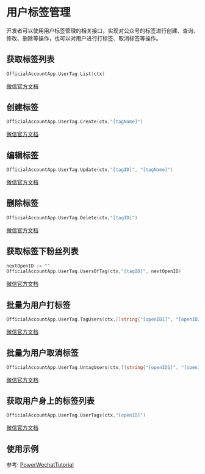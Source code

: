 # 用户标签管理

开发者可以使用用户标签管理的相关接口，实现对公众号的标签进行创建、查询、修改、删除等操作，也可以对用户进行打标签、取消标签等操作。


## 获取标签列表

``` go
OfficialAccountApp.UserTag.List(ctx)
``` 
[微信官方文档](https://developers.weixin.qq.com/doc/offiaccount/User_Management/User_Tag_Management.html)
## 创建标签

``` go
OfficialAccountApp.UserTag.Create(ctx,"[tagName]")
``` 
[微信官方文档](https://developers.weixin.qq.com/doc/offiaccount/User_Management/User_Tag_Management.html)

## 编辑标签

``` go
OfficialAccountApp.UserTag.Update(ctx,"[tagID]", "[tagName]")
``` 
[微信官方文档](https://developers.weixin.qq.com/doc/offiaccount/User_Management/User_Tag_Management.html)

## 删除标签

``` go
OfficialAccountApp.UserTag.Delete(ctx,"[tagID]")
``` 
[微信官方文档](https://developers.weixin.qq.com/doc/offiaccount/User_Management/User_Tag_Management.html)

## 获取标签下粉丝列表

``` go
nextOpenID := ""
OfficialAccountApp.UserTag.UsersOfTag(ctx,"[tagID]", nextOpenID)
``` 
[微信官方文档](https://developers.weixin.qq.com/doc/offiaccount/User_Management/User_Tag_Management.html)

## 批量为用户打标签

``` go
OfficialAccountApp.UserTag.TagUsers(ctx,[]string{"[openID1]", "[openID2]"}, "[tagID]")
``` 

[微信官方文档](https://developers.weixin.qq.com/doc/offiaccount/User_Management/User_Tag_Management.html)

## 批量为用户取消标签

``` go
OfficialAccountApp.UserTag.UntagUsers(ctx,[]string{"[openID1]", "[openID2]"}, "[tagID]")
``` 

[微信官方文档](https://developers.weixin.qq.com/doc/offiaccount/User_Management/User_Tag_Management.html)

## 获取用户身上的标签列表

``` go
OfficialAccountApp.UserTag.UserTags(ctx,"[openID]")
``` 
[微信官方文档](https://developers.weixin.qq.com/doc/offiaccount/User_Management/User_Tag_Management.html)


## 使用示例

参考: [PowerWechatTutorial](https://github.com/ArtisanCloud/PowerWechatTutorial/blob/master/controllers/official-account/user-tag.go)
